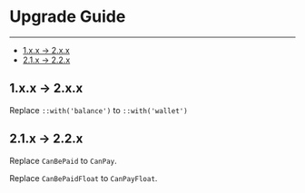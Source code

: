 # Upgrade Guide

---

- [1.x.x → 2.x.x](#section-1)
- [2.1.x → 2.2.x](#section-2)

<a name="section-1"></a>
## 1.x.x → 2.x.x

Replace `::with('balance')` to `::with('wallet')`

<a name="section-2"></a>
## 2.1.x → 2.2.x

Replace `CanBePaid` to `CanPay`.

Replace `CanBePaidFloat` to `CanPayFloat`.
